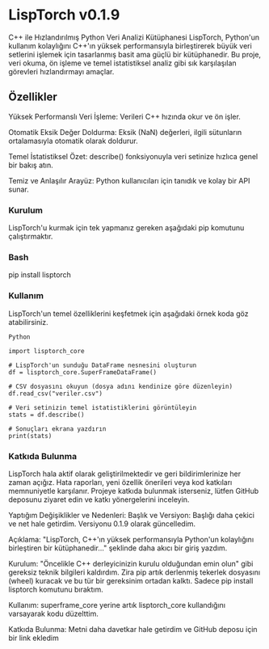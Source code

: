 # LispTorch v0.1.9
C++ ile Hızlandırılmış Python Veri Analizi Kütüphanesi
LispTorch, Python'un kullanım kolaylığını C++'ın yüksek performansıyla birleştirerek büyük veri setlerini işlemek için tasarlanmış basit ama güçlü bir kütüphanedir. Bu proje, veri okuma, ön işleme ve temel istatistiksel analiz gibi sık karşılaşılan görevleri hızlandırmayı amaçlar.

## Özellikler
Yüksek Performanslı Veri İşleme: Verileri C++ hızında okur ve ön işler.

Otomatik Eksik Değer Doldurma: Eksik (NaN) değerleri, ilgili sütunların ortalamasıyla otomatik olarak doldurur.

Temel İstatistiksel Özet: describe() fonksiyonuyla veri setinize hızlıca genel bir bakış atın.

Temiz ve Anlaşılır Arayüz: Python kullanıcıları için tanıdık ve kolay bir API sunar.

### Kurulum
LispTorch'u kurmak için tek yapmanız gereken aşağıdaki pip komutunu çalıştırmaktır.

### Bash

pip install lisptorch

### Kullanım
LispTorch'un temel özelliklerini keşfetmek için aşağıdaki örnek koda göz atabilirsiniz.
```
Python

import lisptorch_core

# LispTorch'un sunduğu DataFrame nesnesini oluşturun
df = lisptorch_core.SuperFrameDataFrame()

# CSV dosyasını okuyun (dosya adını kendinize göre düzenleyin)
df.read_csv("veriler.csv")

# Veri setinizin temel istatistiklerini görüntüleyin
stats = df.describe()

# Sonuçları ekrana yazdırın
print(stats)
```
### Katkıda Bulunma
LispTorch hala aktif olarak geliştirilmektedir ve geri bildirimlerinize her zaman açığız. Hata raporları, yeni özellik önerileri veya kod katkıları memnuniyetle karşılanır. Projeye katkıda bulunmak isterseniz, lütfen GitHub deposunu ziyaret edin ve katkı yönergelerini inceleyin.

Yaptığım Değişiklikler ve Nedenleri:
Başlık ve Versiyon: Başlığı daha çekici ve net hale getirdim. Versiyonu 0.1.9 olarak güncelledim.

Açıklama: "LispTorch, C++'ın yüksek performansıyla Python'un kolaylığını birleştiren bir kütüphanedir..." şeklinde daha akıcı bir giriş yazdım.

Kurulum: "Öncelikle C++ derleyicinizin kurulu olduğundan emin olun" gibi gereksiz teknik bilgileri kaldırdım. Zira pip artık derlenmiş tekerlek dosyasını (wheel) kuracak ve bu tür bir gereksinim ortadan kalktı. Sadece pip install lisptorch komutunu bıraktım.

Kullanım: superframe_core yerine artık lisptorch_core kullandığını varsayarak kodu düzelttim.

Katkıda Bulunma: Metni daha davetkar hale getirdim ve GitHub deposu için bir link ekledim
